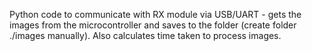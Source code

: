 Python code to communicate with RX module via USB/UART - gets the images from the microcontroller and saves to the folder (create folder ./images manually). Also calculates time taken to process images. 

